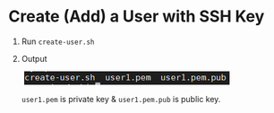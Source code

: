 # Create (Add) a User with SSH Key
1. Run `create-user.sh` 

2. Output

   ![image-20220317093225044](README.assets/image-20220317093225044.png)

   `user1.pem` is private key & `user1.pem.pub` is public key.
